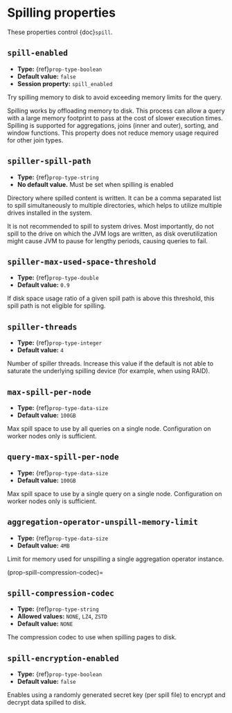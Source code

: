 # Spilling properties

These properties control {doc}`spill`.

## `spill-enabled`

- **Type:** {ref}`prop-type-boolean`
- **Default value:** `false`
- **Session property:** `spill_enabled`

Try spilling memory to disk to avoid exceeding memory limits for the query.

Spilling works by offloading memory to disk. This process can allow a query with a large memory
footprint to pass at the cost of slower execution times. Spilling is supported for
aggregations, joins (inner and outer), sorting, and window functions. This property does not
reduce memory usage required for other join types.

## `spiller-spill-path`

- **Type:** {ref}`prop-type-string`
- **No default value.** Must be set when spilling is enabled

Directory where spilled content is written. It can be a comma separated
list to spill simultaneously to multiple directories, which helps to utilize
multiple drives installed in the system.

It is not recommended to spill to system drives. Most importantly, do not spill
to the drive on which the JVM logs are written, as disk overutilization might
cause JVM to pause for lengthy periods, causing queries to fail.

## `spiller-max-used-space-threshold`

- **Type:** {ref}`prop-type-double`
- **Default value:** `0.9`

If disk space usage ratio of a given spill path is above this threshold,
this spill path is not eligible for spilling.

## `spiller-threads`

- **Type:** {ref}`prop-type-integer`
- **Default value:** `4`

Number of spiller threads. Increase this value if the default is not able
to saturate the underlying spilling device (for example, when using RAID).

## `max-spill-per-node`

- **Type:** {ref}`prop-type-data-size`
- **Default value:** `100GB`

Max spill space to use by all queries on a single node. Configuration on worker
nodes only is sufficient.

## `query-max-spill-per-node`

- **Type:** {ref}`prop-type-data-size`
- **Default value:** `100GB`

Max spill space to use by a single query on a single node. Configuration on
worker nodes only is sufficient.

## `aggregation-operator-unspill-memory-limit`

- **Type:** {ref}`prop-type-data-size`
- **Default value:** `4MB`

Limit for memory used for unspilling a single aggregation operator instance.

(prop-spill-compression-codec)=
## `spill-compression-codec`

- **Type:** {ref}`prop-type-string`
- **Allowed values:** `NONE`, `LZ4`, `ZSTD`
- **Default value:** `NONE`

The compression codec to use when spilling pages to disk.

## `spill-encryption-enabled`

- **Type:** {ref}`prop-type-boolean`
- **Default value:** `false`

Enables using a randomly generated secret key (per spill file) to encrypt and decrypt
data spilled to disk.
